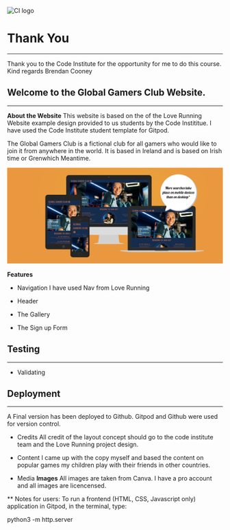 ![CI logo](https://codeinstitute.s3.amazonaws.com/fullstack/ci_logo_small.png)


# Thank You
------
Thank you to the Code Institute for the opportunity for me to do this course. 
Kind regards
Brendan Cooney 

## Welcome to the Global Gamers Club Website. 
------
**About the Website**
This website is based on the of the Love Running Website example design provided to us students by the Code Instititue.
I have used the Code Institute student template for Gitpod.

The Global Gamers Club is a fictional club for all gamers who would like to join it from anywhere in the world.
It is based in Ireland and is based on Irish time or Grenwhich Meantime.

![Alt text](assets/images/Responsive%20Screenshot.png)









**Features**

* Navigation
I have used Nav from Love Running

* Header

* The Gallery 

* The Sign up Form 

## Testing 

------

* Validating

## Deployment 
------
A Final version has been deployed to Github. Gitpod and Github were used for version control. 


* Credits 
All credit of the layout concept should go to the code institute team and the Love Running project design. 

* Content 
I came up with the copy myself and based the content on popular games my children play with their friends in other countries. 

* Media 
**Images**
All images are taken from Canva. I have a pro account and all images are licencensed. 

** Notes for users:
To run a frontend (HTML, CSS, Javascript only) application in Gitpod, in the terminal, type:

python3 -m http.server
